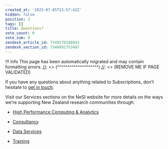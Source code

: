 ```yaml
---
created_at: '2023-07-05T23:57:42Z'
hidden: false
position: 2
tags: []
title: Questions?
vote_count: 0
vote_sum: 0
zendesk_article_id: 7349178188943
zendesk_section_id: 7348891753487
---
```




[//]: <> (REMOVE ME IF PAGE VALIDATED)
[//]: <> (vvvvvvvvvvvvvvvvvvvv)
!!! info
    This page has been automatically migrated and may contain formatting errors.
[//]: <> (^^^^^^^^^^^^^^^^^^^^)
[//]: <> (REMOVE ME IF PAGE VALIDATED)

If you have any questions about anything related to Subscriptions, don’t
hesitate to [get in touch](mailto:info@nesi.org.nz).

Visit our Services sections on the NeSI website for more details on the
ways we're supporting New Zealand research communities through:

-   [High Performance Computing &
    Analytics](https://www.nesi.org.nz/services/high-performance-computing-and-data-analytics)

-   [Consultancy](https://www.nesi.org.nz/services/consultancy)

-   [Data Services](https://www.nesi.org.nz/services/data-services)

-   [Training](https://www.nesi.org.nz/services/training)

 
